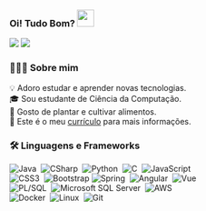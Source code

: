 ### Oi! Tudo Bom?  <img src="https://raw.githubusercontent.com/MartinHeinz/MartinHeinz/master/wave.gif" width="30px">
<a href="https://linkedin.com/in/everton42"><img src="https://img.shields.io/badge/everton42-0077B5?style=flat-square&logo=Linkedin&logoColor=white"/></a>
<a href="mailto:evertonferreira4596@gmail.com"><img src="https://img.shields.io/badge/-evertonferreira4596@gmail.com-D14836?style=flat-square&logo=Gmail&logoColor=white"/></a>

### 👨🏻‍💻 Sobre mim

:bulb: Adoro estudar e aprender novas tecnologias.  
:mortar_board: Sou estudante de Ciência da Computação.  
:seedling: Gosto de plantar e cultivar alimentos.  
:page_facing_up: Este é o meu [currículo](https://drive.google.com/file/d/1pkMsVNMzDPZ0zSUHik2furcLFWAImvHB/view?usp=sharing) para mais informações.

### 🛠 Linguagens e Frameworks
![Java](https://img.shields.io/badge/-Java-333333?style=flat&logo=Java&logoColor=FFA518)&nbsp;
![CSharp](https://img.shields.io/badge/-CSharp-333333?style=flat&logo=csharp)&nbsp;
![Python](https://img.shields.io/badge/-Python-333333?style=flat&logo=python)&nbsp;
![C](https://img.shields.io/badge/-C-333333?style=flat&logo=c)&nbsp;
![JavaScript](https://img.shields.io/badge/-JavaScript-333333?style=flat&logo=javascript)&nbsp;\
![CSS3](https://img.shields.io/badge/-CSS3-333333?style=flat&logo=css3)&nbsp;
![Bootstrap](https://img.shields.io/badge/-Bootstrap-333333?style=flat&logo=bootstrap&logoColor=563D7C)
![Spring](https://img.shields.io/badge/-Spring-333333?style=flat&logo=spring)&nbsp;
![Angular](https://img.shields.io/badge/-Angular-333333?style=flat&logo=angular)&nbsp;
![Vue](https://img.shields.io/badge/-Vue,js-333333?style=flat&logo=vuejs)&nbsp;\
![PL/SQL](https://img.shields.io/badge/-PL/SQL-333333?style=flat&logo=oracle)&nbsp;
![Microsoft SQL Server](https://img.shields.io/badge/-SQLServer-333333?style=flat&logo=microsoftsqlserver)&nbsp;
![AWS](https://img.shields.io/badge/-AWS-333333?style=flat&logo=aws)&nbsp;\
![Docker](https://img.shields.io/badge/-Docker-333333?style=flat&logo=docker)&nbsp;
![Linux](https://img.shields.io/badge/-Linux-333333?style=flat&logo=linux)&nbsp;
![Git](https://img.shields.io/badge/-Git-333333?style=flat&logo=git)&nbsp;
